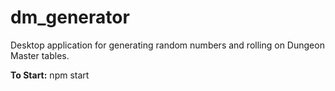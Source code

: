 # dm_generator
Desktop application for generating random numbers and rolling on Dungeon Master tables.

**To Start:** npm start
